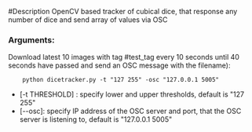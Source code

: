 #Description
OpenCV based tracker of cubical dice, that response any number of dice and send array of values via OSC

### Arguments:

Download latest 10 images with tag #test_tag every 10 seconds until 40 seconds have passed and send an OSC message with the filename):
```
    python dicetracker.py -t "127 255" -osc "127.0.0.1 5005"
```
  - [-t THRESHOLD] : specify lower and upper thresholds, default is "127 255"
  - [--osc]: specify IP address of the OSC server and port, that the OSC server is listening to, default is "127.0.0.1 5005"
